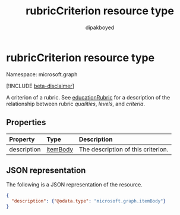 ﻿---
title: "rubricCriterion resource type"
description: "A criterion of a rubric"
localization_priority: Normal
author: "dipakboyed"
ms.prod: "education"
doc_type: "resourcePageType"
---

# rubricCriterion resource type

Namespace: microsoft.graph

[!INCLUDE [beta-disclaimer](../../includes/beta-disclaimer.md)]

A criterion of a rubric. See [educationRubric](educationrubric.md) for a description of the relationship between rubric *qualities*, *levels*, and *criteria*.

## Properties

| Property    | Type                    | Description                        |
| :---------- | :---------------------- | :--------------------------------- |
| description | [itemBody](itembody.md) | The description of this criterion. |

## JSON representation

The following is a JSON representation of the resource.

<!-- {
  "blockType": "resource",
  "optionalProperties": [

  ],
  "@odata.type": "microsoft.graph.rubricCriterion",
  "baseType": null
}-->

```json
{
  "description": {"@odata.type": "microsoft.graph.itemBody"}
}
```

<!-- uuid: 16cd6b66-4b1a-43a1-adaf-3a886856ed98
2019-02-04 14:57:30 UTC -->

<!-- {
  "type": "#page.annotation",
  "description": "rubricCriterion resource",
  "keywords": "",
  "section": "documentation",
  "tocPath": ""
}-->
